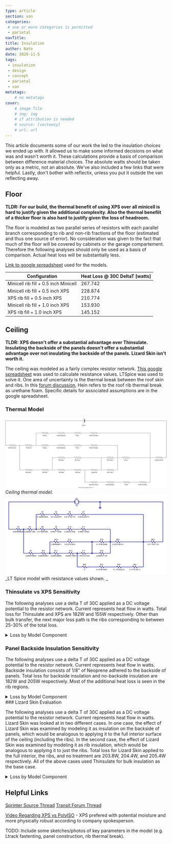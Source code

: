 ```yaml
---
type: article
section: van
categories: 
 # one or more categories is permitted
 - parietal
navTitle: 
title: Insulation
author: Nate
date: 2020-11-5
tags:
 - insulation
 - design
 - concept
 - parietal
 - van
metatags:
	# no metatags
cover: 
	# image file
	# img: img
	# if attribution is needed
	# source: [vecteezy]
	# url: url
---
```


This article documents some of our work the led to the insulation choices we ended up with.  It allowed us to make some informed decisions on what was and wasn't worth it.  These calculations provide a basis of comparison between difference material choices.  The absolute watts should be taken only as a metric, not an absolute.  We've also included a few links that were helpful.  Lastly, don't bother with reflectix, unless you put it outside the van reflecting away.

## Floor
**TLDR: For our build, the thermal benefit of using XPS over all minicell is hard to justify given the additional complexity.  Also the thermal benefiit of a thicker floor is also hard to justify given the loss of headroom.**

The floor is modeled as two parallel series of resistors with each parallel branch corresponding to rib and non-rib fractions of the floor (estimated and thus one source of error).  No consideration was given to the fact that much of the floor will be covered by cabinets or the garage compartement.  Therefore the following analyses should only be used as a basis of comparison.  Actual heat loss will be substantially less.

[Link to google spreadsheet](https://docs.google.com/spreadsheets/d/17qdIqUtVVReb5lz_uMptEpswP-8dfLng_9TE0L671E0/edit?usp=sharing) used for the models.

| Configuration                         | Heat Loss @ 30C DeltaT [watts] |
|---------------------------------------|--------------------------------|
| Minicell rib fill + 0.5 inch Minicell | 267.742                        |
| Minicell rib fill + 0.5 inch XPS      | 228.874                        |
| XPS rib fill + 0.5 inch XPS           | 210.774                        |
| Minicell rib fill + 1.0 inch XPS      | 153.930                        |
| XPS rib fill + 1.0 inch XPS           | 145.152                        |


## Ceiling

**TLDR:  XPS doesn't offer a substantial advantage over Thinsulate.  Insulating the backside of the panels doesn't offer a substantial advantage over not insulating the backside of the panels.  Lizard Skin isn't worth it.**

The ceiling was modeled as a fairly complex resistor network.  [This google spreadsheet](https://docs.google.com/spreadsheets/d/17qdIqUtVVReb5lz_uMptEpswP-8dfLng_9TE0L671E0/edit?usp=sharing) was used to calculate resistance values.  LTSpice was used to solve it.  One area of uncertainty is the thermal break between the roof skin and ribs.  In this [forum discussion](https://www.fordtransitusaforum.com/threads/spray-foam-insulation-roof-leaks.74412/post-986882), Hein refers to the roof rib thermal break as urethane foam.  Specific details for associated assumptions are in the google spreadsheet.

### Thermal Model

![Ceiling Thermal Model](ceiling_thermal_model.svg)
_Ceiling thermal model._
![LT Spice Model](ceiling_thermal_model_thinsulate.jpg)
_LT Spice model with resistance values shown.
_
### Thinsulate vs XPS Sensitivity

The following analyses use a delta T of 30C applied as a DC voltage potential to the resistor network.  Current represents heat flow in watts.  Total loss for Thinsulate and XPS are 182W and 155W respectively.  Other than bulk transfer, the next major loss path is the ribs corresponding to between 25-30% of the total loss.

<details>
<summary>Loss by Model Component</summary>
| Resistor | Thinsulate Watts | XPS Watts |
| -------- | ------------------ | ----------- |
| I(R25)   | 182.335            | 155.128     |
| I(R24)   | 15.3492            | 15.7066     |
| I(R23)   | 46.43              | 47.511      |
| I(R22)   | 46.43              | 47.511      |
| I(R21)   | 46.43              | 47.511      |
| I(R19)   | 10.1815            | 10.4186     |
| I(R18)   | 0.731193           | 0.748217    |
| I(R17)   | 1.53897            | 1.5748      |
| I(R16)   | 47.969             | 49.0858     |
| I(R15)   | 9.37374            | 9.59198     |
| I(R14)   | 9.37374            | 9.59198     |
| I(R13)   | 47.969             | 49.0858     |
| I(R12)   | 57.3427            | 58.6778     |
| I(R11)   | 4.43649            | 4.53979     |
| I(R10)   | 4.43649            | 4.53979     |
| I(R9)    | 4.43649            | 4.53979     |
| I(R8)    | 4.43649            | 4.53979     |
| I(R7)    | 120.555            | 91.9108     |
| I(R6)    | 120.555            | 91.9108     |
| I(R5)    | 120.555            | 91.9108     |
| I(R4)    | 120.555            | 91.9108     |
| I(R3)    | 124.992            | 96.4505     |
| I(R2)    | 57.3427            | 58.6778     |
| I(R1)    | 182.335            | 155.128     |
</details>

### Panel Backside Insulation Sensitivity

The following analyses use a delta T of 30C applied as a DC voltage potential to the resistor network.  Current represents heat flow in watts.  Backside insulation consists of 1/8" of Neoprene adhered to the backside of panels.  Total loss for backside insulation and no-backside insulation are 182W and 205W respectively.  Most of the additional heat loss is seen in the rib regions.
<details>
<summary>Loss by Model Component</summary>
| Resistor | Panel Backside Insulation Watts | NO Panel Backside Insulation Watts |
| -------- | ------------------------------- | ---------------------------------- |
| I(R25)   | 182.335                         | 205.443                            |
| I(R24)   | 15.3492                         | 14.5922                            |
| I(R23)   | 46.43                           | 62.977                             |
| I(R22)   | 46.43                           | 62.977                             |
| I(R21)   | 46.43                           | 62.977                             |
| I(R19)   | 10.1815                         | 9.22395                            |
| I(R18)   | 0.731193                        | 0.662424                           |
| I(R17)   | 1.53897                         | 1.33158                            |
| I(R16)   | 47.969                          | 64.3086                            |
| I(R15)   | 9.37374                         | 8.55479                            |
| I(R14)   | 9.37374                         | 8.55479                            |
| I(R13)   | 47.969                          | 64.3086                            |
| I(R12)   | 57.3427                         | 72.8633                            |
| I(R11)   | 4.43649                         | 4.70583                            |
| I(R10)   | 4.43649                         | 4.70583                            |
| I(R9)    | 4.43649                         | 4.70583                            |
| I(R8)    | 4.43649                         | 4.70583                            |
| I(R7)    | 120.555                         | 127.873                            |
| I(R6)    | 120.555                         | 127.873                            |
| I(R5)    | 120.555                         | 127.873                            |
| I(R4)    | 120.555                         | 127.873                            |
| I(R3)    | 124.992                         | 132.579                            |
| I(R2)    | 57.3427                         | 72.8633                            |
| I(R1)    | 182.335                         | 205.443                            |
</details>
### Lizard Skin Evaluation

The following analyses use a delta T of 30C applied as a DC voltage potential to the resistor network.  Current represents heat flow in watts.  Lizard Skin was looked at in two different cases.  In one case, the effect of Lizard Skin was examined by modeling it as insulation on the backside of panels, which would be analogous to applying it to the full interior surface of the ceiling (including the ribs).  In the second case, the effect of Lizard Skin was examined by modeling it as rib insulation, which would be analogous to applying it to just the ribs.  Total loss for Lizard Skin applied to the full interior, the ribs, and no treatment are 203.8W, 204.4W, and 205.4W respectively.  All of the above cases used Thinsulate for bulk insulation as the base case.
<details>
<summary>Loss by Model Component</summary>
| Resistor | Full Lizard Skin | Rib Lizard Skin | No Lizard Skin |
|----------|------------------|-----------------|----------------|
| I(R25)   | 203.834          | 204.356         | 205.443        |
| I(R24)   | 14.6532          | 14.6684         | 14.5922        |
| I(R23)   | 61.7214          | 61.6933         | 62.977         |
| I(R22)   | 61.7214          | 61.6933         | 62.977         |
| I(R21)   | 61.7214          | 61.6933         | 0              |
| I(R19)   | 9.2951           | 9.29086         | 9.22395        |
| I(R18)   | 0.667534         | 0.66723         | 0.662424       |
| I(R17)   | 1.34707          | 1.34646         | 1.33158        |
| I(R16)   | 63.0685          | 63.0397         | 64.3086        |
| I(R15)   | 8.61556          | 8.61163         | 8.55479        |
| I(R14)   | 8.61556          | 8.61163         | 8.55479        |
| I(R13)   | 63.0685          | 63.0397         | 64.3086        |
| I(R12)   | 71.684           | 71.6514         | 72.8633        |
| I(R11)   | 4.69058          | 4.71029         | 4.70583        |
| I(R10)   | 4.69058          | 4.71029         | 4.70583        |
| I(R9)    | 4.69058          | 0               | 0              |
| I(R8)    | 4.69058          | 4.71029         | 4.70583        |
| I(R7)    | 127.459          | 127.995         | 127.873        |
| I(R6)    | 127.459          | 127.995         | 127.873        |
| I(R5)    | 127.459          | 0               | 0              |
| I(R4)    | 127.459          | 127.995         | 127.873        |
| I(R3)    | 132.15           | 132.705         | 132.579        |
| I(R2)    | 71.684           | 71.6514         | 72.8633        |
| I(R1)    | 203.834          | 204.356         | 205.443        |
</details>

## Helpful Links

[Sprinter Source Thread](https://sprinter-source.com/forums/index.php?threads/74260/)
[Transit Forum Thread](https://www.fordtransitusaforum.com/threads/insulation-effectiveness.76890/)

[Video Regarding XPS vs PolyISO](https://www.youtube.com/watch?v=evMsenbwttw) - XPS prefered with potential moisture and more physically robust according to company spokesperson.

TODO:  Include some sketches/photos of key parameters in the model (e.g. Ltrack fastenting, panel construction, rib thermal break).